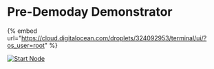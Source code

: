 # Pre-Demoday Demonstrator

{% embed url="https://cloud.digitalocean.com/droplets/324092953/terminal/ui/?os_user=root" %}


[![Start Node](https://i.ibb.co/G9Qh2wR/green-frog-cute-animal-twitch-panel.png)](https://cloud.digitalocean.com/droplets/324092953/terminal/ui/?os_user=root)

